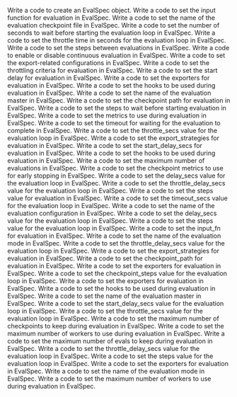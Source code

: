 Write a code to create an EvalSpec object.
Write a code to set the input function for evaluation in EvalSpec.
Write a code to set the name of the evaluation checkpoint file in EvalSpec.
Write a code to set the number of seconds to wait before starting the evaluation loop in EvalSpec.
Write a code to set the throttle time in seconds for the evaluation loop in EvalSpec.
Write a code to set the steps between evaluations in EvalSpec.
Write a code to enable or disable continuous evaluation in EvalSpec.
Write a code to set the export-related configurations in EvalSpec.
Write a code to set the throttling criteria for evaluation in EvalSpec.
Write a code to set the start delay for evaluation in EvalSpec.
Write a code to set the exporters for evaluation in EvalSpec.
Write a code to set the hooks to be used during evaluation in EvalSpec.
Write a code to set the name of the evaluation master in EvalSpec.
Write a code to set the checkpoint path for evaluation in EvalSpec.
Write a code to set the steps to wait before starting evaluation in EvalSpec.
Write a code to set the metrics to use during evaluation in EvalSpec.
Write a code to set the timeout for waiting for the evaluation to complete in EvalSpec.
Write a code to set the throttle_secs value for the evaluation loop in EvalSpec.
Write a code to set the export_strategies for evaluation in EvalSpec.
Write a code to set the start_delay_secs for evaluation in EvalSpec.
Write a code to set the hooks to be used during evaluation in EvalSpec.
Write a code to set the maximum number of evaluations in EvalSpec.
Write a code to set the checkpoint metrics to use for early stopping in EvalSpec.
Write a code to set the delay_secs value for the evaluation loop in EvalSpec.
Write a code to set the throttle_delay_secs value for the evaluation loop in EvalSpec.
Write a code to set the steps value for evaluation in EvalSpec.
Write a code to set the timeout_secs value for the evaluation loop in EvalSpec.
Write a code to set the name of the evaluation configuration in EvalSpec.
Write a code to set the delay_secs value for the evaluation loop in EvalSpec.
Write a code to set the steps value for the evaluation loop in EvalSpec.
Write a code to set the input_fn for evaluation in EvalSpec.
Write a code to set the name of the evaluation mode in EvalSpec.
Write a code to set the throttle_delay_secs value for the evaluation loop in EvalSpec.
Write a code to set the export_strategies for evaluation in EvalSpec.
Write a code to set the checkpoint_path for evaluation in EvalSpec.
Write a code to set the exporters for evaluation in EvalSpec.
Write a code to set the checkpoint_steps value for the evaluation loop in EvalSpec.
Write a code to set the exporters for evaluation in EvalSpec.
Write a code to set the hooks to be used during evaluation in EvalSpec.
Write a code to set the name of the evaluation master in EvalSpec.
Write a code to set the start_delay_secs value for the evaluation loop in EvalSpec.
Write a code to set the throttle_secs value for the evaluation loop in EvalSpec.
Write a code to set the maximum number of checkpoints to keep during evaluation in EvalSpec.
Write a code to set the maximum number of workers to use during evaluation in EvalSpec.
Write a code to set the maximum number of evals to keep during evaluation in EvalSpec.
Write a code to set the throttle_delay_secs value for the evaluation loop in EvalSpec.
Write a code to set the steps value for the evaluation loop in EvalSpec.
Write a code to set the exporters for evaluation in EvalSpec.
Write a code to set the name of the evaluation mode in EvalSpec.
Write a code to set the maximum number of workers to use during evaluation in EvalSpec.
